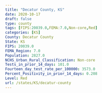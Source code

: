 ```yaml
---
title: "Decatur County, KS"
date: 2020-10-17
draft: false
type: county
tags: [FIPS:20039.0,FEMA:7.0,Non-core,Red]
categories: [KS]
County: Decatur County
State: KS
FIPS: 20039.0
FEMA_Region: 7.0
Population: 2827.0
NCHS_Urban_Rural_Classification: Non-core
Tests_in_prior_14_days: 101.0
Fourteen_day_test_rate_per_100000: 3573.0
Percent_Positivity_in_prior_14_days: 0.208
Level: Red
url: /states/KS/decatur-county
---
```




